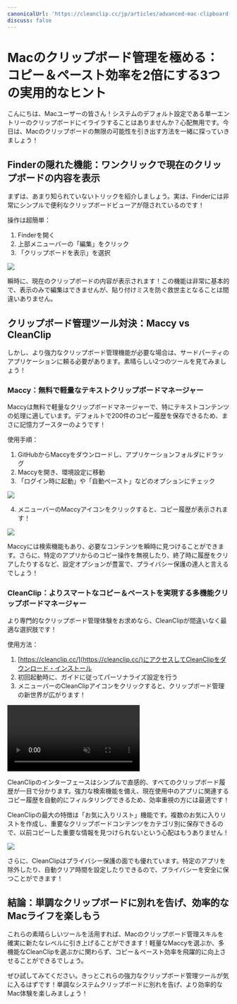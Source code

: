 ```yaml
---
canonicalUrl: 'https://cleanclip.cc/jp/articles/advanced-mac-clipboard-management-tips'
discuss: false
---
```


# Macのクリップボード管理を極める：コピー＆ペースト効率を2倍にする3つの実用的なヒント

こんにちは、Macユーザーの皆さん！システムのデフォルト設定である単一エントリーのクリップボードにイライラすることはありませんか？心配無用です。今日は、Macのクリップボードの無限の可能性を引き出す方法を一緒に探っていきましょう！

## Finderの隠れた機能：ワンクリックで現在のクリップボードの内容を表示

まずは、あまり知られていないトリックを紹介しましょう。実は、Finderには非常にシンプルで便利なクリップボードビューアが隠されているのです！

操作は超簡単：
1. Finderを開く
2. 上部メニューバーの「編集」をクリック
3. 「クリップボードを表示」を選択

![](/images/finder_clipboard.png)

瞬時に、現在のクリップボードの内容が表示されます！この機能は非常に基本的で、表示のみで編集はできませんが、貼り付けミスを防ぐ救世主となることは間違いありません。

## クリップボード管理ツール対決：Maccy vs CleanClip

しかし、より強力なクリップボード管理機能が必要な場合は、サードパーティのアプリケーションに頼る必要があります。素晴らしい2つのツールを見てみましょう！

### Maccy：無料で軽量なテキストクリップボードマネージャー

Maccyは無料で軽量なクリップボードマネージャーで、特にテキストコンテンツの処理に適しています。デフォルトで200件のコピー履歴を保存できるため、まさに記憶力ブースターのようです！

使用手順：
1. GitHubからMaccyをダウンロードし、アプリケーションフォルダにドラッグ
2. Maccyを開き、環境設定に移動
3. 「ログイン時に起動」や「自動ペースト」などのオプションにチェック

![](/images/maccy_prefs.png)

4. メニューバーのMaccyアイコンをクリックすると、コピー履歴が表示されます！

![](/images/maccy_history.png)

Maccyには検索機能もあり、必要なコンテンツを瞬時に見つけることができます。さらに、特定のアプリからのコピー操作を無視したり、終了時に履歴をクリアしたりするなど、設定オプションが豊富で、プライバシー保護の達人と言えるでしょう！

### CleanClip：よりスマートなコピー＆ペーストを実現する多機能クリップボードマネージャー

より専門的なクリップボード管理体験をお求めなら、CleanClipが間違いなく最適な選択肢です！

使用方法：
1. [https://cleanclip.cc/](https://cleanclip.cc/)にアクセスしてCleanClipをダウンロード・インストール
2. 初回起動時に、ガイドに従ってパーソナライズ設定を行う
3. メニューバーのCleanClipアイコンをクリックすると、クリップボード管理の新世界が広がります！

<video autoplay muted loop>
    <source src="/videos/quickuse.mp4" type="video/mp4">
    <iframe src="/videos/quickuse.mp4" scrolling="no" border="0" frameborder="0" allow="autoplay; encrypted-media" allowfullscreen></iframe>
</video>

CleanClipのインターフェースはシンプルで直感的、すべてのクリップボード履歴が一目で分かります。強力な検索機能を備え、現在使用中のアプリに関連するコピー履歴を自動的にフィルタリングできるため、効率重視の方には最適です！

CleanClipの最大の特徴は「お気に入りリスト」機能です。複数のお気に入りリストを作成し、重要なクリップボードコンテンツをカテゴリ別に保存できるので、以前コピーした重要な情報を見つけられないという心配はもうありません！

![](/images/cleanclip_lists.png)

さらに、CleanClipはプライバシー保護の面でも優れています。特定のアプリを除外したり、自動クリア時間を設定したりできるので、プライバシーを安全に保つことができます！

## 結論：単調なクリップボードに別れを告げ、効率的なMacライフを楽しもう

これらの素晴らしいツールを活用すれば、Macのクリップボード管理スキルを確実に新たなレベルに引き上げることができます！軽量なMaccyを選ぶか、多機能なCleanClipを選ぶかに関わらず、コピー＆ペースト効率を飛躍的に向上させることができるでしょう。

ぜひ試してみてください。きっとこれらの強力なクリップボード管理ツールが気に入るはずです！単調なシステムクリップボードに別れを告げ、より効率的なMac体験を楽しみましょう！